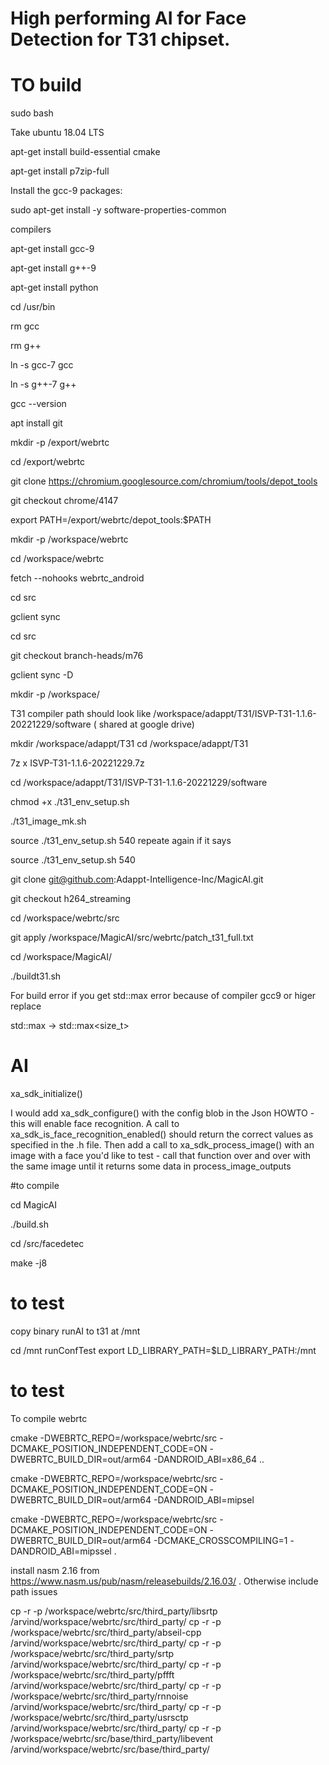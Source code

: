 # High performing AI for Face Detection for T31 chipset. 


# TO build
sudo bash 

Take ubuntu 18.04 LTS

apt-get install build-essential cmake 

apt-get install  p7zip-full

Install the gcc-9 packages:

sudo apt-get install -y software-properties-common

compilers

apt-get install gcc-9

apt-get install g++-9

apt-get install python


cd /usr/bin

rm gcc

rm  g++ 

ln -s gcc-7 gcc

ln -s g++-7 g++


gcc --version

apt install git

mkdir -p /export/webrtc

cd /export/webrtc

git clone  https://chromium.googlesource.com/chromium/tools/depot_tools 

git checkout chrome/4147


export PATH=/export/webrtc/depot_tools:$PATH 



mkdir -p /workspace/webrtc

cd /workspace/webrtc

fetch --nohooks webrtc_android

cd src

gclient sync

cd src 

git checkout branch-heads/m76

gclient sync -D

mkdir -p /workspace/

T31 compiler path should look like   /workspace/adappt/T31/ISVP-T31-1.1.6-20221229/software  ( shared at google drive)

mkdir /workspace/adappt/T31 cd /workspace/adappt/T31


7z x ISVP-T31-1.1.6-20221229.7z


cd /workspace/adappt/T31/ISVP-T31-1.1.6-20221229/software

chmod +x ./t31_env_setup.sh 

./t31_image_mk.sh


source ./t31_env_setup.sh 540	  repeate again if it says

source ./t31_env_setup.sh 540	



git clone git@github.com:Adappt-Intelligence-Inc/MagicAI.git 

git checkout h264_streaming

cd /workspace/webrtc/src

git apply /workspace/MagicAI/src/webrtc/patch_t31_full.txt


cd /workspace/MagicAI/

./buildt31.sh



For build error 
if you get std::max error because of compiler gcc9  or higer replace

std::max -> std::max<size_t>




# AI
xa_sdk_initialize() 

 I would add xa_sdk_configure()  with the config blob in the Json HOWTO - this will enable face recognition.  A call to  xa_sdk_is_face_recognition_enabled() should return the correct values as specified in the .h file.  Then add a call to  xa_sdk_process_image() with an image with a face you'd like to test - call that function over and over with the same image until it returns some data in process_image_outputs 


#to compile 

cd MagicAI

./build.sh

cd /src/facedetec

make -j8



# to test
copy binary runAI to t31 at /mnt

cd /mnt 
runConfTest 
export LD_LIBRARY_PATH=$LD_LIBRARY_PATH:/mnt




# to test

To compile webrtc


cmake -DWEBRTC_REPO=/workspace/webrtc/src -DCMAKE_POSITION_INDEPENDENT_CODE=ON -DWEBRTC_BUILD_DIR=out/arm64 -DANDROID_ABI=x86_64 .. 
  


cmake -DWEBRTC_REPO=/workspace/webrtc/src -DCMAKE_POSITION_INDEPENDENT_CODE=ON -DWEBRTC_BUILD_DIR=out/arm64 -DANDROID_ABI=mipsel 

cmake -DWEBRTC_REPO=/workspace/webrtc/src -DCMAKE_POSITION_INDEPENDENT_CODE=ON -DWEBRTC_BUILD_DIR=out/arm64 -DCMAKE_CROSSCOMPILING=1  -DANDROID_ABI=mipssel .


install nasm 2.16 from  https://www.nasm.us/pub/nasm/releasebuilds/2.16.03/ . Otherwise include path issues





 cp -r -p  /workspace/webrtc/src/third_party/libsrtp /arvind/workspace/webrtc/src/third_party/
 cp -r -p  /workspace/webrtc/src/third_party/abseil-cpp /arvind/workspace/webrtc/src/third_party/
 cp -r -p  /workspace/webrtc/src/third_party/srtp /arvind/workspace/webrtc/src/third_party/
 cp -r -p  /workspace/webrtc/src/third_party/pffft /arvind/workspace/webrtc/src/third_party/
 cp -r -p  /workspace/webrtc/src/third_party/rnnoise /arvind/workspace/webrtc/src/third_party/
 cp -r -p  /workspace/webrtc/src/third_party/usrsctp /arvind/workspace/webrtc/src/third_party/
 cp -r -p  /workspace/webrtc/src/base/third_party/libevent   /arvind/workspace/webrtc/src/base/third_party/
